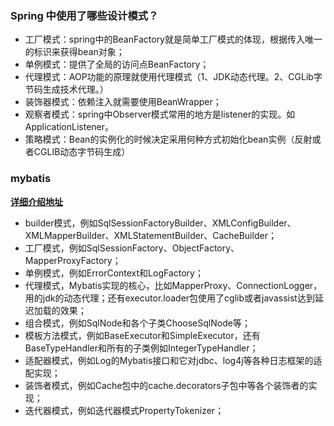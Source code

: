 ### Spring 中使用了哪些设计模式？

- 工厂模式：spring中的BeanFactory就是简单工厂模式的体现，根据传入唯一的标识来获得bean对象；
- 单例模式：提供了全局的访问点BeanFactory；
- 代理模式：AOP功能的原理就使用代理模式（1、JDK动态代理。2、CGLib字节码生成技术代理。）
- 装饰器模式：依赖注入就需要使用BeanWrapper；
- 观察者模式：spring中Observer模式常用的地方是listener的实现。如ApplicationListener。
- 策略模式：Bean的实例化的时候决定采用何种方式初始化bean实例（反射或者CGLIB动态字节码生成）

### mybatis

**[详细介绍地址](https://mp.weixin.qq.com/s/FieOeE6WnDN_3MWDjMsKdA)**

- builder模式，例如SqlSessionFactoryBuilder、XMLConfigBuilder、XMLMapperBuilder、XMLStatementBuilder、CacheBuilder；
- 工厂模式，例如SqlSessionFactory、ObjectFactory、MapperProxyFactory；
- 单例模式，例如ErrorContext和LogFactory；
- 代理模式，Mybatis实现的核心，比如MapperProxy、ConnectionLogger，用的jdk的动态代理；还有executor.loader包使用了cglib或者javassist达到延迟加载的效果；
- 组合模式，例如SqlNode和各个子类ChooseSqlNode等；
- 模板方法模式，例如BaseExecutor和SimpleExecutor，还有BaseTypeHandler和所有的子类例如IntegerTypeHandler；
- 适配器模式，例如Log的Mybatis接口和它对jdbc、log4j等各种日志框架的适配实现；
- 装饰者模式，例如Cache包中的cache.decorators子包中等各个装饰者的实现；
- 迭代器模式，例如迭代器模式PropertyTokenizer；